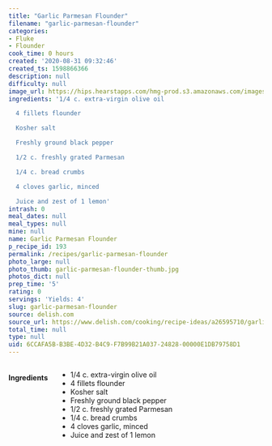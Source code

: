 ```yaml
---
title: "Garlic Parmesan Flounder"
filename: "garlic-parmesan-flounder"
categories:
- Fluke
- Flounder
cook_time: 0 hours
created: '2020-08-31 09:32:46'
created_ts: 1598866366
description: null
difficulty: null
image_url: https://hips.hearstapps.com/hmg-prod.s3.amazonaws.com/images/garlic-parmesan-flounder-horizontal-1-1551477251.png?crop=0.668xw:1.00xh;0.162xw,0&resize=480:*
ingredients: '1/4 c. extra-virgin olive oil

  4 fillets flounder

  Kosher salt

  Freshly ground black pepper

  1/2 c. freshly grated Parmesan

  1/4 c. bread crumbs

  4 cloves garlic, minced

  Juice and zest of 1 lemon'
intrash: 0
meal_dates: null
meal_types: null
mine: null
name: Garlic Parmesan Flounder
p_recipe_id: 193
permalink: /recipes/garlic-parmesan-flounder
photo_large: null
photo_thumb: garlic-parmesan-flounder-thumb.jpg
photos_dict: null
prep_time: '5'
rating: 0
servings: 'Yields: 4'
slug: garlic-parmesan-flounder
source: delish.com
source_url: https://www.delish.com/cooking/recipe-ideas/a26595710/garlic-parmesan-baked-flounder-recipe/
total_time: null
type: null
uid: 6CCAFA5B-B3BE-4D32-B4C9-F7B99B21A037-24828-00000E1DB79758D1
---
```

<div class="large-8 medium-7 columns" id="writeup">	</div><!-- #writeup -->
</div><!-- #row-one -->
<div class="row" id="row-two">	<div class="medium-4 small-5 columns" id="ingredients"><h4>Ingredients</h4><div class="box box-ingredients content"><ul>
<li>1/4 c. extra-virgin olive oil</li>
<li>4 fillets flounder</li>
<li>Kosher salt</li>
<li>Freshly ground black pepper</li>
<li>1/2 c. freshly grated Parmesan</li>
<li>1/4 c. bread crumbs</li>
<li>4 cloves garlic, minced</li>
<li>Juice and zest of 1 lemon</li>
</ul>
</div>	</div>	<div class="medium-6 small-7 columns" id="directions">	</div>